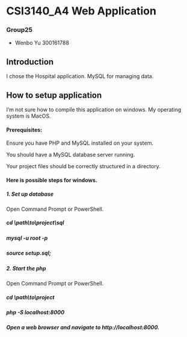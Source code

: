 # CSI3140_A4 Web Application
### Group25
* Wenbo Yu 300161788

## Introduction
I chose the Hospital application. MySQL for managing data.

## How to setup application
I‘m not sure how to compile this application on windows. 
My operating system is MacOS.

#### Prerequisites:
Ensure you have PHP and MySQL installed on your system.

You should have a MySQL database server running.

Your project files should be correctly structured in a directory.

#### Here is possible steps for windows.
##### 1. Set up database
Open Command Prompt or PowerShell.
##### cd \path\to\project\sql
##### mysql -u root -p
##### source setup.sql;
##### 2. Start the php
Open Command Prompt or PowerShell.
##### cd \path\to\project
##### php -S localhost:8000
##### Open a web browser and navigate to http://localhost:8000.


